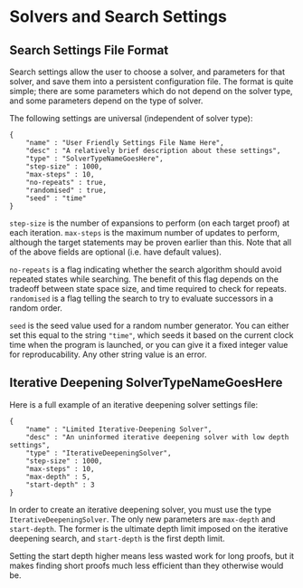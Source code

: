 # Solvers and Search Settings

## Search Settings File Format

Search settings allow the user to choose a solver, and parameters for that solver, and save them into a persistent configuration file. The format is quite simple; there are some parameters which do not depend on the solver type, and some parameters depend on the type of solver.

The following settings are universal (independent of solver type):
```
{
	"name" : "User Friendly Settings File Name Here",
	"desc" : "A relatively brief description about these settings",
	"type" : "SolverTypeNameGoesHere",
	"step-size" : 1000,
	"max-steps" : 10,
	"no-repeats" : true,
	"randomised" : true,
	"seed" : "time"
}

```

`step-size` is the number of expansions to perform (on each target proof) at each iteration. `max-steps` is the maximum number of updates to perform, although the target statements may be proven earlier than this. Note that all of the above fields are optional (i.e. have default values).

`no-repeats` is a flag indicating whether the search algorithm should avoid repeated states while searching. The benefit of this flag depends on the tradeoff between state space size, and time required to check for repeats. `randomised` is a flag telling the search to try to evaluate successors in a random order.

`seed` is the seed value used for a random number generator. You can either set this equal to the string `"time"`, which seeds it based on the current clock time when the program is launched, or you can give it a fixed integer value for reproducability. Any other string value is an error.

## Iterative Deepening SolverTypeNameGoesHere

Here is a full example of an iterative deepening solver settings file:

```
{
	"name" : "Limited Iterative-Deepening Solver",
	"desc" : "An uninformed iterative deepening solver with low depth settings",
	"type" : "IterativeDeepeningSolver",
	"step-size" : 1000,
	"max-steps" : 10,
	"max-depth" : 5,
	"start-depth" : 3
}
```

In order to create an iterative deepening solver, you must use the type `IterativeDeepeningSolver`. The only new parameters are `max-depth` and `start-depth`. The former is the ultimate depth limit imposed on the iterative deepening search, and `start-depth` is the first depth limit. 

Setting the start depth higher means less wasted work for long proofs, but it makes finding short proofs much less efficient than they otherwise would be.

